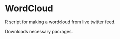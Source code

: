 WordCloud
=========

R script for making a wordcloud from live twitter feed.

Downloads necessary packages.

